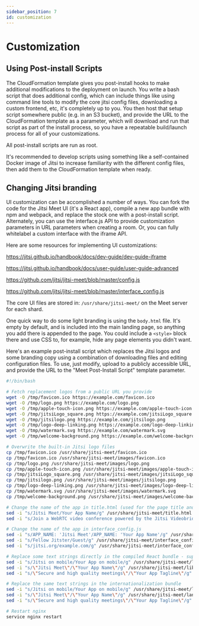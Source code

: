 ```yaml
---
sidebar_position: 7
id: customization
---
```


# Customization

## Using Post-install Scripts

The CloudFormation template gives you post-install hooks to make additional modifications to the deployment on launch. You write a bash script that does additional config, which can include things like using command line tools to modify the core jitsi config files, downloading a custom frontend, etc, it's completely up to you. You then host that setup script somewhere public (e.g. in an S3 bucket), and provide the URL to the CloudFormation template as a parameter, which will download and run that script as part of the install process, so you have a repeatable build/launch process for all of your customizations.

All post-install scripts are run as root.

It's recommended to develop scripts using something like a self-contained Docker image of Jitsi to increase familiarity with the different config files, then add them to the CloudFormation template when ready.

## Changing Jitsi branding

UI customization can be accomplished a number of ways. You can fork the code for the Jitsi Meet UI (it's a React app), compile a new app bundle with npm and webpack, and replace the stock one with a post-install script. Alternately, you can use the interface.js API to provide customization parameters in URL parameters when creating a room. Or, you can fully whitelabel a custom interface with the iframe API.

Here are some resources for implementing UI customizations:

https://jitsi.github.io/handbook/docs/dev-guide/dev-guide-iframe

https://jitsi.github.io/handbook/docs/user-guide/user-guide-advanced

https://github.com/jitsi/jitsi-meet/blob/master/config.js

https://github.com/jitsi/jitsi-meet/blob/master/interface_config.js

The core UI files are stored in: `/usr/share/jitsi-meet/` on the Meet server for each shard.

One quick way to do some light branding is using the `body.html` file. It's empty by default, and is included into the main landing page, so anything you add there is appended to the page. You could include a `<style>` block there and use CSS to, for example, hide any page elements you didn't want.

Here's an example post-install script which replaces the Jitsi logos and some branding copy using a combination of downloading files and editing configuration files. To use, just modify, upload to a publicly accessible URL, and provide the URL to the "Meet Post-Install Script" template parameter.

```bash
#!/bin/bash

# Fetch replacement logos from a public URL you provide
wget -O /tmp/favicon.ico https://example.com/favicon.ico
wget -O /tmp/logo.png https://example.com/logo.png
wget -O /tmp/apple-touch-icon.png https://example.com/apple-touch-icon.png
wget -O /tmp/jitsiLogo_square.png https://example.com/jitsiLogo_square.png
wget -O /tmp/jitsilogo.png https://example.com/jitsilogo.png
wget -O /tmp/logo-deep-linking.png https://example.com/logo-deep-linking.png
wget -O /tmp/watermark.svg https://example.com/watermark.svg
wget -O /tmp/welcome-background.png https://example.com/welcome-background.png

# Overwrite the built-in Jitsi logo files
cp /tmp/favicon.ico /usr/share/jitsi-meet/favicon.ico
cp /tmp/favicon.ico /usr/share/jitsi-meet/images/favicon.ico
cp /tmp/logo.png /usr/share/jitsi-meet/images/logo.png
cp /tmp/apple-touch-icon.png /usr/share/jitsi-meet/images/apple-touch-icon.png
cp /tmp/jitsiLogo_square.png /usr/share/jitsi-meet/images/jitsiLogo_square.png
cp /tmp/jitsilogo.png /usr/share/jitsi-meet/images/jitsilogo.png
cp /tmp/logo-deep-linking.png /usr/share/jitsi-meet/images/logo-deep-linking.png
cp /tmp/watermark.svg /usr/share/jitsi-meet/images/watermark.svg
cp /tmp/welcome-background.png /usr/share/jitsi-meet/images/welcome-background.png

# Change the name of the app in title.html (used for the page title and open graph tags)
sed -i "s/Jitsi Meet/Your App Name/g" /usr/share/jitsi-meet/title.html
sed -i "s/Join a WebRTC video conference powered by the Jitsi Videobridge/Join a video conference on Your App Name/g" /usr/share/jitsi-meet/title.html

# Change the name of the app in interface_config.js
sed -i "s/APP_NAME: 'Jitsi Meet'/APP_NAME: 'Your App Name'/g" /usr/share/jitsi-meet/interface_config.js
sed -i "s/Fellow Jitster/Guest/g" /usr/share/jitsi-meet/interface_config.js
sed -i "s/jitsi.org/example.com/g" /usr/share/jitsi-meet/interface_config.js

# Replace some text strings directly in the compiled React bundle - super hacky and not really recommended, but will work for very quick branding changes
sed -i "s/Jitsi on mobile/Your App on mobile/g" /usr/share/jitsi-meet/libs/app.bundle.min.js
sed -i "s/\"Jitsi Meet\"/\"Your App Name\"/g" /usr/share/jitsi-meet/libs/app.bundle.min.js
sed -i "s/\"Secure and high quality meetings\"/\"Your App Tagline\"/g" /usr/share/jitsi-meet/libs/app.bundle.min.js

# Replace the same text strings in the internationalization bundle
sed -i "s/Jitsi on mobile/Your App on mobile/g" /usr/share/jitsi-meet/lang/main.json
sed -i "s/\"Jitsi Meet\"/\"Your App Name\"/g" /usr/share/jitsi-meet/lang/main.json
sed -i "s/\"Secure and high quality meetings\"/\"Your App Tagline\"/g" /usr/share/jitsi-meet/lang/main.json

# Restart nginx
service nginx restart
```
